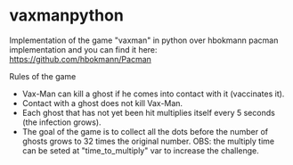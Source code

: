 # vaxmanpython
Implementation of the game "vaxman" in python over hbokmann pacman implementation and you can find it here: https://github.com/hbokmann/Pacman

Rules of the game

* Vax-Man can kill a ghost if he comes into contact with it (vaccinates it).
* Contact with a ghost does not kill Vax-Man.
* Each ghost that has not yet been hit multiplies itself every 5 seconds (the infection grows).
* The goal of the game is to collect all the dots before the number of ghosts grows to 32 times the original number.
OBS: the multiply time can be seted at "time_to_multiply" var to increase the challenge.

